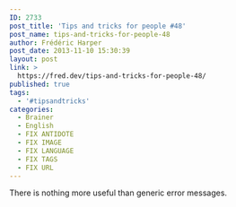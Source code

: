 ```yaml
---
ID: 2733
post_title: 'Tips and tricks for people #48'
post_name: tips-and-tricks-for-people-48
author: Frédéric Harper
post_date: 2013-11-10 15:30:39
layout: post
link: >
  https://fred.dev/tips-and-tricks-for-people-48/
published: true
tags:
  - '#tipsandtricks'
categories:
  - Brainer
  - English
  - FIX ANTIDOTE
  - FIX IMAGE
  - FIX LANGUAGE
  - FIX TAGS
  - FIX URL
---
```

<p>There is nothing more useful than generic error messages.</p> 